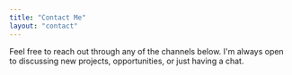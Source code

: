 ```yaml
---
title: "Contact Me"
layout: "contact"
---
```


Feel free to reach out through any of the channels below. I'm always open to discussing new projects, opportunities, or just having a chat.